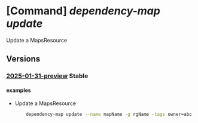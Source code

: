 # [Command] _dependency-map update_

Update a MapsResource

## Versions

### [2025-01-31-preview](/Resources/mgmt-plane/L3N1YnNjcmlwdGlvbnMve30vcmVzb3VyY2Vncm91cHMve30vcHJvdmlkZXJzL21pY3Jvc29mdC5kZXBlbmRlbmN5bWFwL21hcHMve30=/2025-01-31-preview.xml) **Stable**

<!-- mgmt-plane /subscriptions/{}/resourcegroups/{}/providers/microsoft.dependencymap/maps/{} 2025-01-31-preview -->

#### examples

- Update a MapsResource
    ```bash
        dependency-map update --name mapName -g rgName -tags owner=abc
    ```
